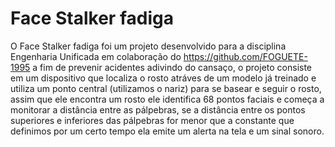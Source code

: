 # Face Stalker fadiga

O Face Stalker fadiga foi um projeto desenvolvido para a disciplina Engenharia Unificada em colaboração do https://github.com/FOGUETE-1995 a fim de prevenir acidentes adivindo do cansaço, o projeto consiste em um dispositivo que localiza o rosto atráves de um modelo já treinado e utiliza um ponto central (utilizamos o nariz) para se basear e seguir o rosto, assim que ele encontra um rosto ele identifica 68 pontos faciais e começa a monitorar a distância entre as pálpebras, se a distância entre os pontos superiores e inferiores das pálpebras for menor que a constante que definimos por um certo tempo ela emite um alerta na tela e um sinal sonoro.
